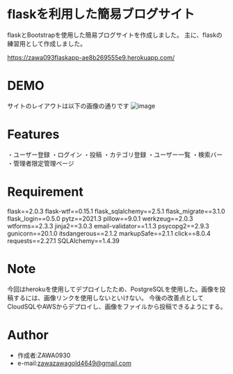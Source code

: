 # flaskを利用した簡易ブログサイト
flaskとBootstrapを使用した簡易ブログサイトを作成しました。
主に、flaskの練習用として作成しました。


https://zawa093flaskapp-ae8b269555e9.herokuapp.com/

# DEMO
サイトのレイアウトは以下の画像の通りです
![image](https://github.com/ZAWA0930/flask_practice/assets/93305831/f7bbf071-26e6-4210-accd-828c62c8a53b)


# Features
・ユーザー登録
・ログイン
・投稿
・カテゴリ登録
・ユーザー一覧
・検索バー
・管理者限定管理ページ

# Requirement

flask==2.0.3
flask-wtf==0.15.1
flask_sqlalchemy==2.5.1
flask_migrate==3.1.0
flask_login==0.5.0
pytz==2021.3
pillow==9.0.1
werkzeug==2.0.3
wtforms==2.3.3
jinja2==3.0.3
email-validator==1.1.3
psycopg2==2.9.3
gunicorn==20.1.0
itsdangerous==2.1.2
markupSafe==2.1.1
click==8.0.4
requests==2.27.1
SQLAlchemy==1.4.39


# Note

今回はherokuを使用してデプロイしたため、PostgreSQLを使用した。画像を投稿するには、画像リンクを使用しないといけない。
今後の改善点としてCloudSQLやAWSからデプロイし、画像をファイルから投稿できるようにする。

# Author

* 作成者:ZAWA0930
* e-mail:zawazawagold4649@gmail.com


